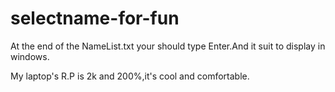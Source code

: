 # selectname-for-fun

At the end of the NameList.txt your should type Enter.And it suit to display in windows.

My laptop's R.P is 2k and 200%,it's cool and comfortable.
